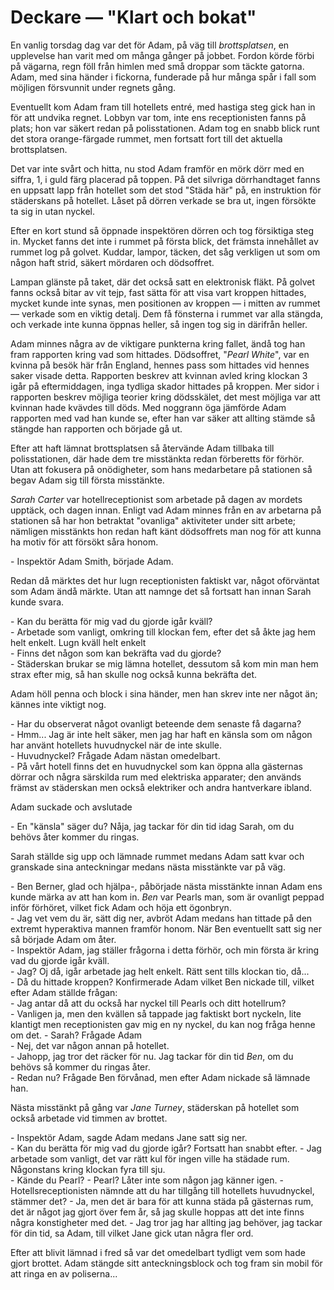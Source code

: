 # Deckare — "Klart och bokat"

En vanlig torsdag dag var det för Adam, på väg till _brottsplatsen_, en upplevelse han varit med om många gånger på jobbet. Fordon körde förbi på vägarna, regn föll från himlen med små droppar som täckte gatorna. Adam, med sina händer i fickorna, funderade på hur många spår i fall som möjligen försvunnit under regnets gång.

Eventuellt kom Adam fram till hotellets entré, med hastiga steg gick han in för att undvika regnet. Lobbyn var tom, inte ens receptionisten fanns på plats; hon var säkert redan på polisstationen. Adam tog en snabb blick runt det stora orange-färgade rummet, men fortsatt fort till det aktuella brottsplatsen.

Det var inte svårt och hitta, nu stod Adam framför en mörk dörr med en siffra, 1, i guld färg placerad på toppen. På det silvriga dörrhandtaget fanns en uppsatt lapp från hotellet som det stod "Städa här" på, en instruktion för städerskans på hotellet. Låset på dörren verkade se bra ut, ingen försökte ta sig in utan nyckel.

Efter en kort stund så öppnade inspektören dörren och tog försiktiga steg in. Mycket fanns det inte i rummet på första blick, det främsta innehållet av rummet log på golvet. Kuddar, lampor, täcken, det såg verkligen ut som om någon haft strid, säkert mördaren och dödsoffret.

Lampan glänste på taket, där det också satt en elektronisk fläkt. På golvet fanns också bitar av vit tejp, fast sätta för att visa vart kroppen hittades, mycket kunde inte synas, men positionen av kroppen — i mitten av rummet — verkade som en viktig detalj. Dem få fönsterna i rummet var alla stängda, och verkade inte kunna öppnas heller, så ingen tog sig in därifrån heller.

Adam minnes några av de viktigare punkterna kring fallet, ändå tog han fram rapporten kring vad som hittades. Dödsoffret, "_Pearl White_", var en kvinna på besök här från England, hennes pass som hittades vid hennes saker visade detta. Rapporten beskrev att kvinnan avled kring klockan 3 igår på eftermiddagen, inga tydliga skador hittades på kroppen. Mer sidor i rapporten beskrev möjliga teorier kring dödsskälet, det mest möjliga var att kvinnan hade kvävdes till döds. Med noggrann öga jämförde Adam rapporten med vad han kunde se, efter han var säker att allting stämde så stängde han rapporten och började gå ut.

Efter att haft lämnat brottsplatsen så återvände Adam tillbaka till polisstationen, där hade dem tre misstänkta redan förberetts för förhör. Utan att fokusera på onödigheter, som hans medarbetare på stationen så begav Adam sig till första misstänkte.

_Sarah Carter_ var hotellreceptionist som arbetade på dagen av mordets upptäck, och dagen innan. Enligt vad Adam minnes från en av arbetarna på stationen så har hon betraktat "ovanliga" aktiviteter under sitt arbete; nämligen misstänkts hon redan haft känt dödsoffrets man nog för att kunna ha motiv för att försökt såra honom.

\- Inspektör Adam Smith, började Adam.

Redan då märktes det hur lugn receptionisten faktiskt var, något oförväntat som Adam ändå märkte. Utan att namnge det så fortsatt han innan Sarah kunde svara.

\- Kan du berätta för mig vad du gjorde igår kväll? \
\- Arbetade som vanligt, omkring till klockan fem, efter det så åkte jag hem helt enkelt. Lugn kväll helt enkelt \
\- Finns det någon som kan bekräfta vad du gjorde? \
\- Städerskan brukar se mig lämna hotellet, dessutom så kom min man hem strax efter mig, så han skulle nog också kunna bekräfta det.

Adam höll penna och block i sina händer, men han skrev inte ner något än; kännes inte viktigt nog.

\- Har du observerat något ovanligt beteende dem senaste få dagarna? \
\- Hmm... Jag är inte helt säker, men jag har haft en känsla som om någon har använt hotellets huvudnyckel när de inte skulle. \
\- Huvudnyckel? Frågade Adam nästan omedelbart. \
\- På vårt hotell finns det en huvudnyckel som kan öppna alla gästernas dörrar och några särskilda rum med elektriska apparater; den används främst av städerskan men också elektriker och andra hantverkare ibland.

Adam suckade och avslutade

\- En "känsla" säger du? Nåja, jag tackar för din tid idag Sarah, om du behövs åter kommer du ringas.

Sarah ställde sig upp och lämnade rummet medans Adam satt kvar och granskade sina anteckningar medans nästa misstänkte var på väg.

\- Ben Berner, glad och hjälpa-, påbörjade nästa misstänkte innan Adam ens kunde märka av att han kom in. _Ben_ var Pearls man, som är ovanligt peppad inför förhöret, vilket fick Adam och höja ett ögonbryn. \
\- Jag vet vem du är, sätt dig ner, avbröt Adam medans han tittade på den extremt hyperaktiva mannen framför honom. När Ben eventuellt satt sig ner så började Adam om åter. \
\- Inspektör Adam, jag ställer frågorna i detta förhör, och min första är kring vad du gjorde igår kväll. \
\- Jag? Oj då, igår arbetade jag helt enkelt. Rätt sent tills klockan tio, då... \
\- Då du hittade kroppen? Konfirmerade Adam vilket Ben nickade till, vilket efter Adam ställde frågan: \
\- Jag antar då att du också har nyckel till Pearls och ditt hotellrum? \
\- Vanligen ja, men den kvällen så tappade jag faktiskt bort nyckeln, lite klantigt men receptionisten gav mig en ny nyckel, du kan nog fråga henne om det.
\- Sarah? Frågade Adam \
\- Nej, det var någon annan på hotellet. \
\- Jahopp, jag tror det räcker för nu. Jag tackar för din tid _Ben_, om du behövs så kommer du ringas åter. \
\- Redan nu? Frågade Ben förvånad, men efter Adam nickade så lämnade han.

Nästa misstänkt på gång var _Jane Turney_, städerskan på hotellet som också arbetade vid timmen av brottet.

\- Inspektör Adam, sagde Adam medans Jane satt sig ner. \
\- Kan du berätta för mig vad du gjorde igår? Fortsatt han snabbt efter.
\- Jag arbetade som vanligt, det var rätt kul för ingen ville ha städade rum. Någonstans kring klockan fyra till sju. \
\- Kände du Pearl?
\- Pearl? Låter inte som någon jag känner igen.
\- Hotellsreceptionisten nämnde att du har tillgång till hotellets huvudnyckel, stämmer det?
\- Ja, men det är bara för att kunna städa på gästernas rum, det är något jag gjort över fem år, så jag skulle hoppas att det inte finns några konstigheter med det.
\- Jag tror jag har allting jag behöver, jag tackar för din tid, sa Adam, till vilket Jane gick utan några fler ord.

Efter att blivit lämnad i fred så var det omedelbart tydligt vem som hade gjort brottet. Adam stängde sitt anteckningsblock och tog fram sin mobil för att ringa en av poliserna...
